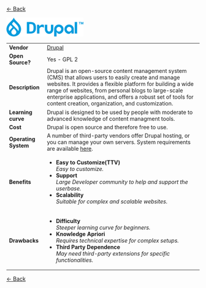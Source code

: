 <a href="readme.md"><- Back</a>

<a href="https://www.drupal.org"><img src='drupal.png' height='50'></a>
<table>
  <tr>
    <td><b>Vendor</td>
    <td><a href="https://www.drupal.org">Drupal</a></td>
  </tr>
  <tr>
    <td><b>Open Source?</td>
    <td>Yes - GPL 2</td>
  </tr>
  <tr>
    <td><b>Description</td>
    <td>Drupal is an open-source content management system (CMS) that allows users to easily create and manage websites. It provides a flexible platform for building a wide range of websites, from personal blogs to large-scale enterprise applications, and offers a robust set of tools for content creation, organization, and customization.</td>
  </tr> 
  <tr>
    <td><b>Learning curve</td>
    <td>Drupal is designed to be used by people with moderate to advanced knowledge of content managment tools.</td>
  </tr> 
  <tr>
    <td><b>Cost</td>
    <td>Drupal is open source and therefore free to use.</td>
  </tr>
  <tr>
    <td><b>Operating System</td>
    <td>A number of third-party vendors offer Drupal hosting, or you can manage your own servers. System requirements are available <a href="https://www.drupal.org/docs/getting-started/system-requirements/overview">here</a>.</td>
  </tr> 
  <tr>
    <td><b>Benefits</td>
  <td>
    <ul>
      <li><b>Easy to Customize(TTV)</b><br><i>Easy to customize.</i></li>
      <li><b>Support</b><br><i>Large Developer community to help and support the userbase.</i></li>
	  <li><b>Scalability</b><br><i>Suitable for complex and scalable websites.</i></li> 
    </ul>
  </td>
</tr>
<tr>
  <td><b>Drawbacks</td>
  <td>
    <ul>
      <li><b>Difficulty</b><br><i>Steeper learning curve for beginners. </i></li>
      <li><b>Knowledge Apriori</b><br><i>Requires technical expertise for complex setups.</i></li>
      <li><b>Third Party Dependence</b><br><i>May need third-party extensions for specific functionalities.</i></li>
    </ul>
  </td> 
</tr>
</table>
<a href="readme.md"><- Back</a>
